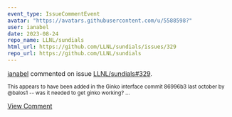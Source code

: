 ```yaml
---
event_type: IssueCommentEvent
avatar: "https://avatars.githubusercontent.com/u/5588598?"
user: ianabel
date: 2023-08-24
repo_name: LLNL/sundials
html_url: https://github.com/LLNL/sundials/issues/329
repo_url: https://github.com/LLNL/sundials
---
```


<a href='https://github.com/ianabel' target='_blank'>ianabel</a> commented on issue <a href='https://github.com/LLNL/sundials/issues/329' target='_blank'>LLNL/sundials#329</a>.

<small>This appears to have been added in the Ginko interface commit 86996b3 last october by @balos1 -- was it needed to get ginko working? ...</small>

<a href='https://github.com/LLNL/sundials/issues/329' target='_blank'>View Comment</a>
